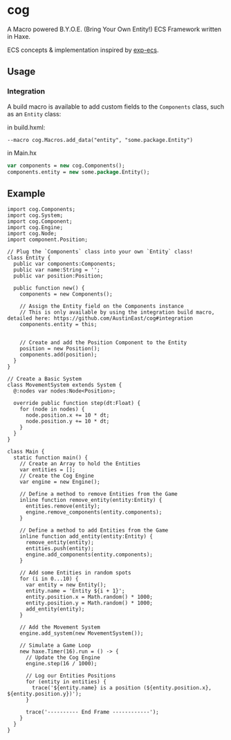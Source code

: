 # cog
A Macro powered B.Y.O.E. (Bring Your Own Entity!) ECS Framework written in Haxe.

<!-- [![Build Status](https://travis-ci.org/AustinEast/cog.svg?branch=master)](https://travis-ci.org/AustinEast/cog) -->

ECS concepts & implementation inspired by [exp-ecs](https://github.com/kevinresol/exp-ecs).

<!-- ## Features -->

<!-- ## Getting Started -->

## Usage

<!-- ### Concepts

#### Engine

#### Component

#### Components

#### System

#### Node

#### Nodes -->

### Integration

A build macro is available to add custom fields to the `Components` class, such as an `Entity` class:

in build.hxml:
```hxml
--macro cog.Macros.add_data("entity", "some.package.Entity")
```

in Main.hx
```haxe
var components = new cog.Components();
components.entity = new some.package.Entity();
```

## Example

```
import cog.Components;
import cog.System;
import cog.Component;
import cog.Engine;
import cog.Node;
import component.Position;

// Plug the `Components` class into your own `Entity` class!
class Entity {
  public var components:Components;
  public var name:String = '';
  public var position:Position;

  public function new() {
    components = new Components();

    // Assign the Entity field on the Components instance
    // This is only available by using the integration build macro, detailed here: https://github.com/AustinEast/cog#integration
    components.entity = this;


    // Create and add the Position Component to the Entity
    position = new Position();
    components.add(position);
  }
}

// Create a Basic System
class MovementSystem extends System {
  @:nodes var nodes:Node<Position>;

  override public function step(dt:Float) {
    for (node in nodes) {
      node.position.x += 10 * dt;
      node.position.y += 10 * dt;
    }
  }
}

class Main {
  static function main() {
    // Create an Array to hold the Entities
    var entities = [];
    // Create the Cog Engine
    var engine = new Engine();

    // Define a method to remove Entities from the Game
    inline function remove_entity(entity:Entity) {
      entities.remove(entity);
      engine.remove_components(entity.components);
    }

    // Define a method to add Entities from the Game
    inline function add_entity(entity:Entity) {
      remove_entity(entity);
      entities.push(entity);
      engine.add_components(entity.components);
    }

    // Add some Entities in random spots
    for (i in 0...10) {
      var entity = new Entity();
      entity.name = 'Entity ${i + 1}';
      entity.position.x = Math.random() * 1000;
      entity.position.y = Math.random() * 1000;
      add_entity(entity);
    }

    // Add the Movement System
    engine.add_system(new MovementSystem());

    // Simulate a Game Loop
    new haxe.Timer(16).run = () -> {
      // Update the Cog Engine
      engine.step(16 / 1000);

      // Log our Entities Positions
      for (entity in entities) {
        trace('${entity.name} is a position (${entity.position.x}, ${entity.position.y})');
      }

      trace('---------- End Frame ------------');
    }
  }
}
```
